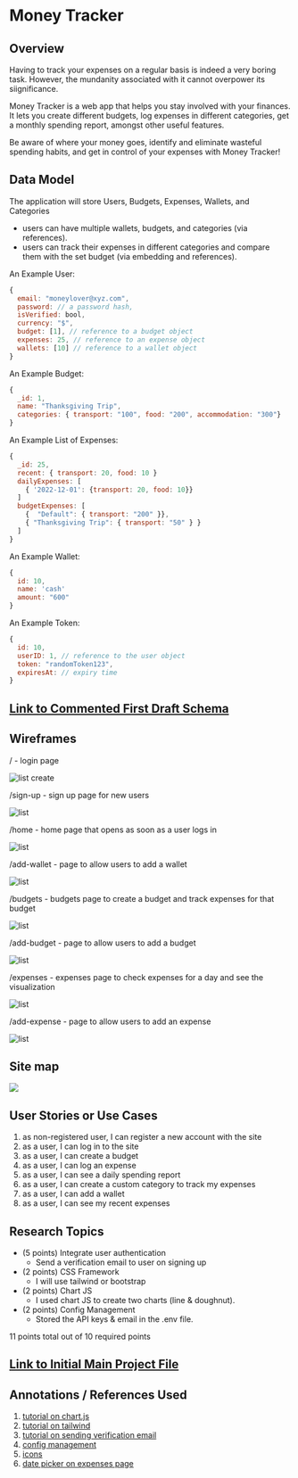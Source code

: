 # Money Tracker 

## Overview

Having to track your expenses on a regular basis is indeed a very boring task. However, the mundanity associated with it cannot overpower its siignificance.

Money Tracker is a web app that helps you stay involved with your finances. It lets you create different budgets, log expenses in different categories, get a monthly spending report, amongst other useful features.

Be aware of where your money goes, identify and eliminate wasteful spending habits, and get in control of your expenses with Money Tracker!


## Data Model

The application will store Users, Budgets, Expenses, Wallets, and Categories

* users can have multiple wallets, budgets, and categories (via references).
* users can track their expenses in different categories and compare them with the set budget (via embedding and references).

An Example User:

```javascript
{
  email: "moneylover@xyz.com",
  password: // a password hash,
  isVerified: bool,
  currency: "$",
  budget: [1], // reference to a budget object
  expenses: 25, // reference to an expense object
  wallets: [10] // reference to a wallet object
}
```

An Example Budget:

```javascript
{
  _id: 1,
  name: "Thanksgiving Trip", 
  categories: { transport: "100", food: "200", accommodation: "300"} 
}
```
An Example List of Expenses:

```javascript
{
  _id: 25,
  recent: { transport: 20, food: 10 }
  dailyExpenses: [
    { '2022-12-01': {transport: 20, food: 10}}
  ]
  budgetExpenses: [
    {  "Default": { transport: "200" }}, 
    { "Thanksgiving Trip": { transport: "50" } }
  ]  
}

```
An Example Wallet:

```javascript
{
  id: 10,
  name: 'cash'
  amount: "600"
}
```
An Example Token:

```javascript
{
  id: 10,
  userID: 1, // reference to the user object
  token: "randomToken123",
  expiresAt: // expiry time
}
```

## [Link to Commented First Draft Schema](db.mjs) 


## Wireframes

/ - login page

![list create](documentation//%3A.png)

/sign-up - sign up page for new users

![list](documentation/sign-up.png)

/home - home page that opens as soon as a user logs in

![list](documentation/home.png)

/add-wallet - page to allow users to add a wallet

![list](documentation//%3Aadd-wallet.png)

/budgets - budgets page to create a budget and track expenses for that budget

![list](documentation//%3Abudgets.png)

/add-budget - page to allow users to add a budget

![list](documentation//%3Aadd-budget.png)

/expenses - expenses page to check expenses for a day and see the visualization

![list](documentation//%3Aexpenses.png)

/add-expense - page to allow users to add an expense

![list](documentation//%3Aadd-expense.png)

## Site map

![](documentation/sitemap.png)

## User Stories or Use Cases

1. as non-registered user, I can register a new account with the site
2. as a user, I can log in to the site
3. as a user, I can create a budget
4. as a user, I can log an expense
5. as a user, I can see a daily spending report
6. as a user, I can create a custom category to track my expenses
7. as a user, I can add a wallet
8. as a user, I can see my recent expenses

## Research Topics

* (5 points) Integrate user authentication
    * Send a verification email to user on signing up
* (2 points) CSS Framework
    * I will use tailwind or bootstrap
* (2 points) Chart JS
    * I used chart JS to create two charts (line & doughnut).
* (2 points) Config Management
    * Stored the API keys & email in the .env file.

11 points total out of 10 required points


## [Link to Initial Main Project File](app.mjs) 

## Annotations / References Used

1. [tutorial on chart.js](https://www.chartjs.org/docs/latest/charts/line.html)
2. [tutorial on tailwind](https://tailwindcss.com/docs/installation)
3. [tutorial on sending verification email](https://slgupta022.medium.com/email-verification-using-sendgrid-in-node-js-express-js-mongodb-c5803f643e09)
4. [config management](https://www.npmjs.com/package/dotenv)
5. [icons](https://icons8.com/)
6. [date picker on expenses page](https://codepen.io/maheshambure21/pen/VYJQYG)

